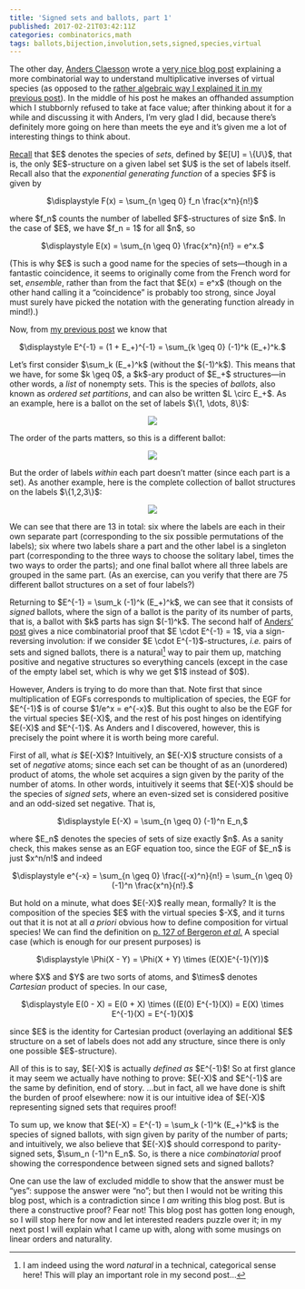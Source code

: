 ```yaml
---
title: 'Signed sets and ballots, part 1'
published: 2017-02-21T03:42:11Z
categories: combinatorics,math
tags: ballots,bijection,involution,sets,signed,species,virtual
---
```


<p>The other day, <a href="http://akc.is/">Anders Claesson</a> wrote a <a href="http://akc.is/blog/2017-02-18-Inverse-species-and-sign-reversing-involutions.html">very nice blog post</a> explaining a more combinatorial way to understand multiplicative inverses of virtual species (as opposed to the <a href="https://byorgey.wordpress.com/2017/02/10/virtual-species-suffice/">rather algebraic way I explained it in my previous post</a>). In the middle of his post he makes an offhanded assumption which I stubbornly refused to take at face value; after thinking about it for a while and discussing it with Anders, I’m very glad I did, because there’s definitely more going on here than meets the eye and it’s given me a lot of interesting things to think about.</p>
<p><a href="https://byorgey.wordpress.com/2013/01/07/the-algebra-of-species-primitives/">Recall</a> that $E$ denotes the species of <em>sets</em>, defined by $E[U] = \{U\}$, that is, the only $E$-structure on a given label set $U$ is the set of labels itself. Recall also that the <em>exponential generating function</em> of a species $F$ is given by</p>
<p><div style="text-align:center;">
$\displaystyle F(x) = \sum_{n \geq 0} f_n \frac{x^n}{n!}$
</div></p>
<p>where $f_n$ counts the number of labelled $F$-structures of size $n$. In the case of $E$, we have $f_n = 1$ for all $n$, so</p>
<p><div style="text-align:center;">
$\displaystyle E(x) = \sum_{n \geq 0} \frac{x^n}{n!} = e^x.$
</div></p>
<p>(This is why $E$ is such a good name for the species of sets—though in a fantastic coincidence, it seems to originally come from the French word for set, <em>ensemble</em>, rather than from the fact that $E(x) = e^x$ (though on the other hand calling it a “coincidence” is probably too strong, since Joyal must surely have picked the notation with the generating function already in mind!).)</p>
<p>Now, from <a href="https://byorgey.wordpress.com/2017/02/10/virtual-species-suffice/">my previous post</a> we know that</p>
<p><div style="text-align:center;">
$\displaystyle E^{-1} = (1 + E_+)^{-1} = \sum_{k \geq 0} (-1)^k (E_+)^k.$
</div></p>
<p>Let’s first consider $\sum_k (E_+)^k$ (without the $(-1)^k$). This means that we have, for some $k \geq 0$, a $k$-ary product of $E_+$ structures—in other words, a <em>list</em> of nonempty sets. This is the species of <em>ballots</em>, also known as <em>ordered set partitions</em>, and can also be written $L \circ E_+$. As an example, here is a ballot on the set of labels $\{1, \dots, 8\}$:</p>
<div style="text-align:center;">
<p><img src="http://byorgey.files.wordpress.com/2017/02/c2e7cb4f515e8038.png" /></p>
</div>
<p>The order of the parts matters, so this is a different ballot:</p>
<div style="text-align:center;">
<p><img src="http://byorgey.files.wordpress.com/2017/02/59ddb0d0198f3856.png" /></p>
</div>
<p>But the order of labels <em>within</em> each part doesn’t matter (since each part is a set). As another example, here is the complete collection of ballot structures on the labels $\{1,2,3\}$:</p>
<div style="text-align:center;">
<p><img src="http://byorgey.files.wordpress.com/2017/02/8b59608fc2f5cd9e.png" /></p>
</div>
<p>We can see that there are 13 in total: six where the labels are each in their own separate part (corresponding to the six possible permutations of the labels); six where two labels share a part and the other label is a singleton part (corresponding to the three ways to choose the solitary label, times the two ways to order the parts); and one final ballot where all three labels are grouped in the same part. (As an exercise, can you verify that there are 75 different ballot structures on a set of four labels?)</p>
<p>Returning to $E^{-1} = \sum_k (-1)^k (E_+)^k$, we can see that it consists of <em>signed</em> ballots, where the sign of a ballot is the parity of its number of parts, that is, a ballot with $k$ parts has sign $(-1)^k$. The second half of <a href="http://akc.is/blog/2017-02-18-Inverse-species-and-sign-reversing-involutions.html">Anders’ post</a> gives a nice combinatorial proof that $E \cdot E^{-1} = 1$, via a sign-reversing involution: if we consider $E \cdot E^{-1}$-structures, <em>i.e.</em> pairs of sets and signed ballots, there is a natural<a href="#fn1" class="footnoteRef" id="fnref1"><sup>1</sup></a> way to pair them up, matching positive and negative structures so everything cancels (except in the case of the empty label set, which is why we get $1$ instead of $0$).</p>
<p>However, Anders is trying to do more than that. Note first that since multiplication of EGFs corresponds to multiplication of species, the EGF for $E^{-1}$ is of course $1/e^x = e^{-x}$. But this ought to also be the EGF for the virtual species $E(-X)$, and the rest of his post hinges on identifying $E(-X)$ and $E^{-1}$. As Anders and I discovered, however, this is precisely the point where it is worth being more careful.</p>
<p>First of all, what <em>is</em> $E(-X)$? Intuitively, an $E(-X)$ structure consists of a set of <em>negative</em> atoms; since each set can be thought of as an (unordered) product of atoms, the whole set acquires a sign given by the parity of the number of atoms. In other words, intuitively it seems that $E(-X)$ should be the species of <em>signed sets</em>, where an even-sized set is considered positive and an odd-sized set negative. That is,</p>
<p><div style="text-align:center;">
$\displaystyle E(-X) = \sum_{n \geq 0} (-1)^n E_n,$
</div></p>
<p>where $E_n$ denotes the species of sets of size exactly $n$. As a sanity check, this makes sense as an EGF equation too, since the EGF of $E_n$ is just $x^n/n!$ and indeed</p>
<p><div style="text-align:center;">
$\displaystyle e^{-x} = \sum_{n \geq 0} \frac{(-x)^n}{n!} = \sum_{n \geq 0} (-1)^n \frac{x^n}{n!}.$
</div></p>
<p>But hold on a minute, what does $E(-X)$ really mean, formally? It is the composition of the species $E$ with the virtual species $-X$, and it turns out that it is not at all <em>a priori</em> obvious how to define composition for virtual species! We can find the definition on <a href="https://books.google.com/books?id=83odtWY4eogC&amp;q=127#v=snippet&amp;q=127&amp;f=false">p. 127 of Bergeron <em>et al.</em></a> A special case (which is enough for our present purposes) is</p>
<p><div style="text-align:center;">
$\displaystyle \Phi(X - Y) = \Phi(X + Y) \times (E(X)E^{-1}(Y))$
</div></p>
<p>where $X$ and $Y$ are two sorts of atoms, and $\times$ denotes <em>Cartesian</em> product of species. In our case,</p>
<p><div style="text-align:center;">
$\displaystyle E(0 - X) = E(0 + X) \times ((E(0) E^{-1}(X)) = E(X) \times E^{-1}(X) = E^{-1}(X)$
</div></p>
<p>since $E$ is the identity for Cartesian product (overlaying an additional $E$ structure on a set of labels does not add any structure, since there is only one possible $E$-structure).</p>
<p>All of this is to say, $E(-X)$ is actually <em>defined as</em> $E^{-1}$! So at first glance it may seem we actually have nothing to prove: $E(-X)$ and $E^{-1}$ are the same by definition, end of story. …but in fact, all we have done is shift the burden of proof elsewhere: now it is our intuitive idea of $E(-X)$ representing signed sets that requires proof!</p>
<p>To sum up, we know that $E(-X) = E^{-1} = \sum_k (-1)^k (E_+)^k$ is the species of signed ballots, with sign given by parity of the number of parts; and intuitively, we also believe that $E(-X)$ should correspond to parity-signed sets, $\sum_n (-1)^n E_n$. So, is there a nice <em>combinatorial</em> proof showing the correspondence between signed sets and signed ballots?</p>
<p>One can use the law of excluded middle to show that the answer must be “yes”: suppose the answer were “no”; but then I would not be writing this blog post, which is a contradiction since I <em>am</em> writing this blog post. But is there a constructive proof? Fear not! This blog post has gotten long enough, so I will stop here for now and let interested readers puzzle over it; in my next post I will explain what I came up with, along with some musings on linear orders and naturality.</p>
<div class="footnotes">
<hr />
<ol>
<li id="fn1"><p>I am indeed using the word <em>natural</em> in a technical, categorical sense here! This will play an important role in my second post…<a href="#fnref1">↩</a></p></li>
</ol>
</div>

